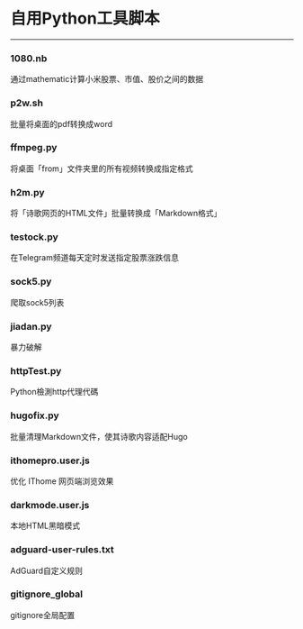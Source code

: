 # 自用Python工具脚本

---

### 1080.nb
通过mathematic计算小米股票、市值、股价之间的数据

### p2w.sh
批量将桌面的pdf转换成word

### ffmpeg.py
将桌面「from」文件夹里的所有视频转换成指定格式

### h2m.py
将「诗歌网页的HTML文件」批量转换成「Markdown格式」

### testock.py
在Telegram频道每天定时发送指定股票涨跌信息

### sock5.py
爬取sock5列表

### jiadan.py
暴力破解

### httpTest.py
Python檢測http代理代碼

### hugofix.py
批量清理Markdown文件，使其诗歌内容适配Hugo

### ithomepro.user.js
优化 IThome 网页端浏览效果

### darkmode.user.js
本地HTML黑暗模式

### adguard-user-rules.txt
AdGuard自定义规则

### gitignore_global
gitignore全局配置